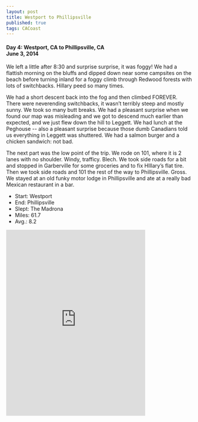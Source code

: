 ```yaml
---
layout: post
title: Westport to Phillipsville
published: true
tags: CACoast
---
```

#### Day 4: Westport, CA to Phillipsville, CA<br>June 3, 2014
We left a little after 8:30 and surprise surprise, it was foggy! We had
a flattish morning on the bluffs and dipped down near some campsites on
the beach before turning inland for a foggy climb through Redwood
forests with lots of switchbacks. Hillary peed so many times. 

We had a short descent back into the fog and then climbed FOREVER. There
were neverending switchbacks, it wasn’t terribly steep and mostly sunny.
We took so many butt breaks. We had a pleasant surprise when we found
our map was misleading and we got to descend much earlier than expected,
and we just flew down the hill to Leggett. We had lunch at the Peghouse
-- also a pleasant surprise because those dumb Canadians told us
everything in Leggett was shuttered. We had a salmon burger and a
chicken sandwich: not bad. 

The next part was the low point of the trip. We rode on 101, where it is
2 lanes with no shoulder. Windy, trafficy. Blech. We took side roads for
a bit and stopped in Garberville for some groceries and to fix HIllary’s
flat tire. Then we took side roads and 101 the rest of the way to
Phillipsville. Gross. We stayed at an old funky motor lodge in
Phillipsville and ate at a really bad Mexican restaurant in a bar. 

* Start: Westport
* End: Phillipsville
* Slept: The Madrona
* Miles: 61.7
* Avg.: 8.2

<iframe src="https://www.flickr.com/photos/123683527@N06/14696779877/in/set-72157646297307746/player/" width="375" height="500" frameborder="0" allowfullscreen webkitallowfullscreen mozallowfullscreen oallowfullscreen msallowfullscreen></iframe>
